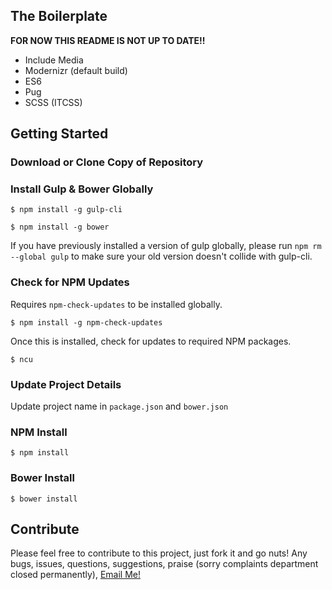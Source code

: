 ## The Boilerplate
**FOR NOW THIS README IS NOT UP TO DATE!!**
* Include Media
* Modernizr (default build)
* ES6
* Pug
* SCSS (ITCSS)

## Getting Started

### Download or Clone Copy of Repository

### Install Gulp & Bower Globally
```$ npm install -g gulp-cli```

```$ npm install -g bower```

If you have previously installed a version of gulp globally, please run `npm rm --global gulp` to make sure your old version doesn't collide with gulp-cli.

### Check for NPM Updates
Requires `npm-check-updates` to be installed globally.

```$ npm install -g npm-check-updates```

Once this is installed, check for updates to required NPM packages.

```$ ncu```

### Update Project Details
Update project name in `package.json` and `bower.json`

### NPM Install
```$ npm install```

### Bower Install
```$ bower install```

## Contribute
Please feel free to contribute to this project, just fork it and go nuts!
Any bugs, issues, questions, suggestions, praise (sorry complaints department closed permanently), [Email Me!](mailto:ben@benderham.com)
